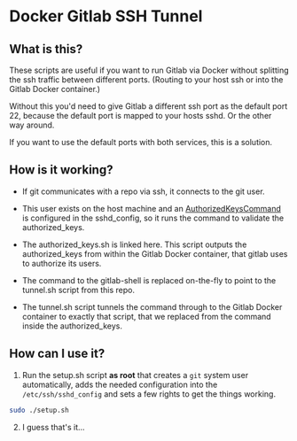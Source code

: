 # Docker Gitlab SSH Tunnel

## What is this?
These scripts are useful if you want to run Gitlab via Docker without splitting the ssh traffic between different ports. (Routing to your host ssh or into the Gitlab Docker container.)

Without this you'd need to give Gitlab a different ssh port as the default port 22, because the default port is mapped to your hosts sshd. Or the other way around.

If you want to use the default ports with both services, this is a solution.

## How is it working?

- If git communicates with a repo via ssh, it connects to the git user.

- This user exists on the host machine and an [AuthorizedKeysCommand](https://man.openbsd.org/sshd_config#AuthorizedKeysCommand) is configured in the sshd_config, so it runs the command to validate the authorized_keys.

- The authorized_keys.sh is linked here. This script outputs the authorized_keys from within the Gitlab Docker container, that gitlab uses to authorize its users.

- The command to the gitlab-shell is replaced on-the-fly to point to the tunnel.sh script from this repo.

- The tunnel.sh script tunnels the command through to the Gitlab Docker container to exactly that script, that we replaced from the command inside the authorized_keys.

## How can I use it?

1. Run the setup.sh script **as root** that creates a `git` system user automatically, adds the needed configuration into the `/etc/ssh/sshd_config` and sets a few rights to get the things working.

```bash
sudo ./setup.sh
```

2. I guess that's it...

